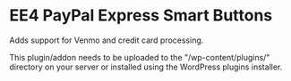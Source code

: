EE4 PayPal Express Smart Buttons
=========

Adds support for Venmo and credit card processing.

This plugin/addon needs to be uploaded to the "/wp-content/plugins/" directory on your server or installed using the WordPress plugins installer.

